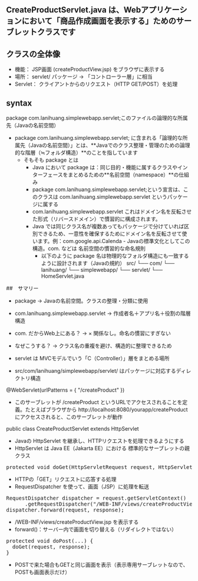 ## CreateProductServlet.java は、Webアプリケーションにおいて「商品作成画面を表示する」ためのサーブレットクラスです
## クラスの全体像
- 機能： JSP画面 (createProductView.jsp) をブラウザに表示する
- 場所： servlet/ パッケージ → 「コントローラー層」に相当
- Servlet： クライアントからのリクエスト（HTTP GET/POST）を処理

## syntax
package com.lanihuang.simplewebapp.servlet;このファイルの論理的な所属先（Javaの名前空間）
- package com.lanihuang.simplewebapp.servlet; に含まれる「論理的な所属先（Javaの名前空間）」とは、**Javaでのクラス整理・管理のための論理的な階層（≒フォルダ構造）**のことを指しています
  - そもそも package とは
    - Java において package は：同じ目的・機能に属するクラスやインターフェースをまとめるための**名前空間（namespace）**の仕組み
     - package com.lanihuang.simplewebapp.servlet;という宣言は、このクラスは com.lanihuang.simplewebapp.servlet というパッケージに属する
      - com.lanihuang.simplewebapp.servlet これはドメイン名を反転させた形式（リバースドメイン）で慣習的に構成されます。
       - Java では同じクラス名が複数あってもパッケージで分けていれば区別できるため、一意性を確保するためにドメイン名を反転させて使います。例：com.google.api.Calenda
        - Javaの標準文化としてこの構造。com. などは 名前空間の慣習的な命名規則
         - 以下のように package 名は物理的なフォルダ構造にも一致するように設計されます（Javaの規約）
src/
└── com/
    └── lanihuang/
        └── simplewebapp/
            └── servlet/
                └── HomeServlet.java

##　サマリー
- package	-> Javaの名前空間。クラスの整理・分類に使用
- com.lanihuang.simplewebapp.servlet -> 作成者名＋アプリ名＋役割の階層構造
- com. だからWeb上にある？ -> × 関係なし。命名の慣習にすぎない
- なぜこうする？ -> クラス名の重複を避け、構造的に整理できるため




- servlet は MVCモデルでいう「C（Controller）」層をまとめる場所
- src/com/lanihuang/simplewebapp/servlet/ はパッケージに対応するディレクトリ構造

@WebServlet(urlPatterns = { "/createProduct" })
- このサーブレットが /createProduct というURLでアクセスされることを定義。たとえばブラウザから http://localhost:8080/yourapp/createProduct にアクセスされると、このサーブレットが動作

public class CreateProductServlet extends HttpServlet
- Javaの HttpServlet を継承し、HTTPリクエストを処理できるようにする
- HttpServlet は Java EE（Jakarta EE）における 標準的なサーブレットの親クラス

<pre>
protected void doGet(HttpServletRequest request, HttpServletResponse response)
</pre>
- HTTPの「GET」リクエストに応答する処理
- RequestDispatcher を使って、画面（JSP）に処理を転送

<pre>
RequestDispatcher dispatcher = request.getServletContext()
      .getRequestDispatcher("/WEB-INF/views/createProductView.jsp");
dispatcher.forward(request, response);
</pre>
- /WEB-INF/views/createProductView.jsp を表示する
- forward()：サーバー内で画面を切り替える（リダイレクトではない）

<pre>
protected void doPost(...) {
  doGet(request, response);
}
</pre>
- POSTで来た場合もGETと同じ画面を表示（表示専用サーブレットなので、POSTも画面表示だけ）

